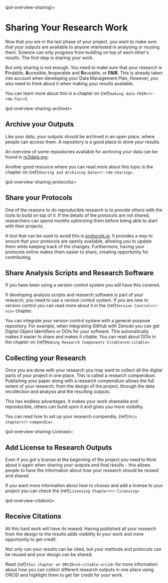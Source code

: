(pd-overview-sharing)=
# Sharing Your Research Work
Now that you are in the last phase of your project, you want to make sure that your outputs are available to anyone interested in analysing or reusing them.
Science can only progress from building on top of each other's results.
The first step is sharing your work.

But only sharing is not enough.
You need to make sure that your research is **F**indable, **A**ccesible, **I**noperable and **R**eusable, or **FAIR**.
This is already taken into account when developing your Data Management Plan, However, you also need to think about it when making your results available.

You can learn more about this in a chapter on {ref}`making data FAIR<rr-rdm-fair>`).

(pd-overview-sharing-archive)=
## Archive your Outputs

Like your data, your outputs should be archived in an open place, where people can access them.
A repository is a good place to store your results.

An overview of some repositories available for archiving your data can be found in [re3data.org](https://www.re3data.org/).

Another good resource where you can read more about this topic is the chapter on {ref}`Sharing and Archiving Data<rr-rdm-sharing>`.

(pd-overview-sharing-protocols)=
## Share your Protocols

One of the reasons to do reproducible research is to provide others with the tools to build on top of it.
If the details of the protocols are not shared, researchers can spend months optimizing them before being able to start with their projects.

A tool that can be used to avoid this is [protocols.io](https://www.protocols.io/).
It provides a way to ensure that your protocols are openly available, allowing you to update them while keeping track of the changes.
Furthermore, having your protocols online makes them easier to share, creating opportunity for contributing.

## Share Analysis Scripts and Research Software

If you have been using a version control system you will have this covered.

If developing analysis scripts and research software is part of your research, you need to use a version control system. 
If you are new to version control you can read more about it in the {ref}`Version Control<rr-vcs>` chapter.

You can integrate your version control system with a general-purpose repository.
For example, when integrating GitHub with Zenodo you can get Digital Object Identifiers or DOIs for your software.
This automatically makes it easier to share and makes it citable.
You can read about DOIs in the chapter on {ref}`Making Research Components Citable<cm-citable>`.

## Collecting your Research

Once you are done with your research you may want to collect all the digital parts of your project in one place.
This is called a research compendium.
Publishing your paper along with a research compendium allows the full extent of your research: from the design of the project, through the data recollection and analysis and the resulting outputs.

This has endless advantages. It makes your work shareable and reproducible, others can build upon it and gives you more visibility.

You can read how to set up your research compendia, {ref}`this chapter<rr-compendia>`.

(pd-overview-sharing-License)=
## Add License to Research Outputs

Even if you got a license at the beginning of the project you need to think about it again when sharing your outputs and final results - this allows people to have the information about how your research should be reused and shared.

If you want more information about how to choose and add a license to your project you can check the {ref}`Licensing Chapter<rr-licensing>`.

(pd-overview-citation)=
## Receive Citations

All this hard work will have its reward. Having published all your research from the design to the results adds visibility to your work and more opportunity to get credit.

Not only can your results can be cited, but your methods and protocols can be reused and your design can be shared.

Read {ref}`this chapter on ORCID<cm-citable-orcid>` for more information about how you can collect different research outputs in one place using ORCID and highlight them to get fair credit for your work.
